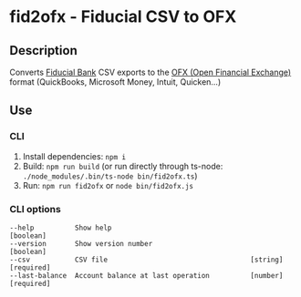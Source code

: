 # fid2ofx - Fiducial CSV to OFX

## Description

Converts [Fiducial Bank](https://www.fiducial.fr/BanquePro) CSV exports to the [OFX (Open Financial Exchange)](https://en.wikipedia.org/wiki/Open_Financial_Exchange) format (QuickBooks, Microsoft Money, Intuit, Quicken…)

## Use

### CLI

1. Install dependencies: `npm i`
2. Build: `npm run build` (or run directly through ts-node: `./node_modules/.bin/ts-node bin/fid2ofx.ts`)
3. Run: `npm run fid2ofx` or `node bin/fid2ofx.js`

### CLI options

```
--help          Show help                                            [boolean]
--version       Show version number                                  [boolean]
--csv           CSV file                                   [string] [required]
--last-balance  Account balance at last operation          [number] [required]
```
